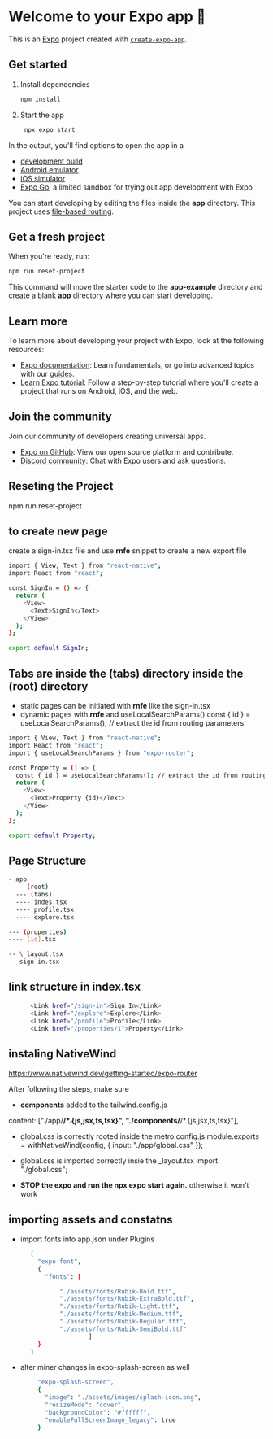 # Welcome to your Expo app 👋

This is an [Expo](https://expo.dev) project created with [`create-expo-app`](https://www.npmjs.com/package/create-expo-app).

## Get started

1. Install dependencies

   ```bash
   npm install
   ```

2. Start the app

   ```bash
    npx expo start
   ```

In the output, you'll find options to open the app in a

- [development build](https://docs.expo.dev/develop/development-builds/introduction/)
- [Android emulator](https://docs.expo.dev/workflow/android-studio-emulator/)
- [iOS simulator](https://docs.expo.dev/workflow/ios-simulator/)
- [Expo Go](https://expo.dev/go), a limited sandbox for trying out app development with Expo

You can start developing by editing the files inside the **app** directory. This project uses [file-based routing](https://docs.expo.dev/router/introduction).

## Get a fresh project

When you're ready, run:

```bash
npm run reset-project
```

This command will move the starter code to the **app-example** directory and create a blank **app** directory where you can start developing.

## Learn more

To learn more about developing your project with Expo, look at the following resources:

- [Expo documentation](https://docs.expo.dev/): Learn fundamentals, or go into advanced topics with our [guides](https://docs.expo.dev/guides).
- [Learn Expo tutorial](https://docs.expo.dev/tutorial/introduction/): Follow a step-by-step tutorial where you'll create a project that runs on Android, iOS, and the web.

## Join the community

Join our community of developers creating universal apps.

- [Expo on GitHub](https://github.com/expo/expo): View our open source platform and contribute.
- [Discord community](https://chat.expo.dev): Chat with Expo users and ask questions.

## Reseting the Project

npm run reset-project

## to create new page

create a sign-in.tsx file and use **rnfe** snippet to create a new export file

```bash
import { View, Text } from "react-native";
import React from "react";

const SignIn = () => {
  return (
    <View>
      <Text>SignIn</Text>
    </View>
  );
};

export default SignIn;
```

## Tabs are inside the (tabs) directory inside the (root) directory

- static pages can be initiated with **rnfe** like the sign-in.tsx
- dynamic pages with **rnfe** and useLocalSearchParams()
  const { id } = useLocalSearchParams(); // extract the id from routing parameters

```bash
import { View, Text } from "react-native";
import React from "react";
import { useLocalSearchParams } from "expo-router";

const Property = () => {
  const { id } = useLocalSearchParams(); // extract the id from routing parameters
  return (
    <View>
      <Text>Property {id}</Text>
    </View>
  );
};

export default Property;

```

## Page Structure

```bash
- app
  -- (root)
  --- (tabs)
  ---- indes.tsx
  ---- profile.tsx
  ---- explore.tsx

--- (properties)
---- [id].tsx

-- \_layout.tsx
-- sign-in.tsx
```

## link structure in index.tsx

```bash
      <Link href="/sign-in">Sign In</Link>
      <Link href="/explore">Explore</Link>
      <Link href="/profile">Profile</Link>
      <Link href="/properties/1">Property</Link>
```

## instaling NativeWind

https://www.nativewind.dev/getting-started/expo-router

After following the steps, make sure

- **components** added to the tailwind.config.js

content: ["./app/**/*.{js,jsx,ts,tsx}", "./components/**/*.{js,jsx,ts,tsx}"],

- global.css is correctly rooted inside the metro.config.js
  module.exports = withNativeWind(config, { input: "./app/global.css" });

- global.css is imported correctly insie the \_layout.tsx
  import "./global.css";

- **STOP the expo and run the npx expo start again.** otherwise it won't work

## importing assets and constatns

- import fonts into app.json under Plugins

```bash
      [
        "expo-font",
        {
          "fonts": [

              "./assets/fonts/Rubik-Bold.ttf",
              "./assets/fonts/Rubik-ExtraBold.ttf",
              "./assets/fonts/Rubik-Light.ttf",
              "./assets/fonts/Rubik-Medium.ttf",
              "./assets/fonts/Rubik-Regular.ttf",
              "./assets/fonts/Rubik-SemiBold.ttf"
                      ]
        }
      ]
```

- alter miner changes in expo-splash-screen as well

```bash
        "expo-splash-screen",
        {
          "image": "./assets/images/splash-icon.png",
          "resizeMode": "cover",
          "backgroundColor": "#ffffff",
          "enableFullScreenImage_legacy": true
        }
```
